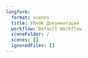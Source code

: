 ```yaml
---
longform:
  format: scenes
  title: УЛ+ОК Документация
  workflow: Default Workflow
  sceneFolder: /
  scenes: []
  ignoredFiles: []
---
```

